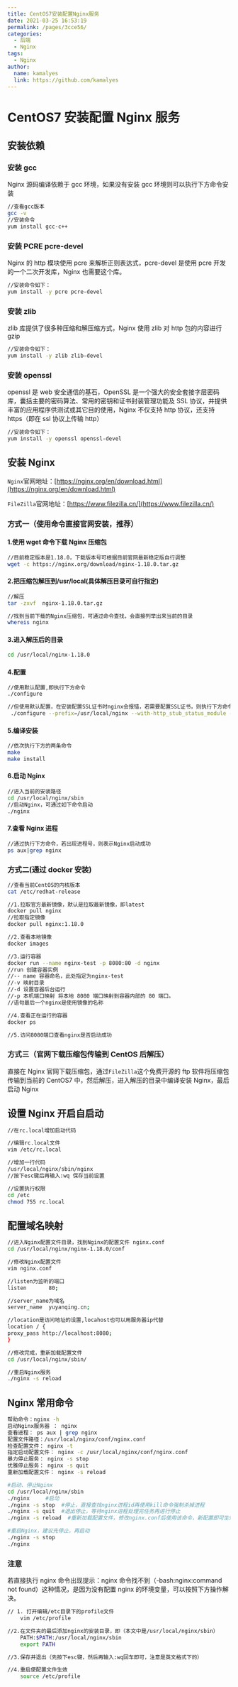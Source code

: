 ```yaml
---
title: CentOS7安装配置Nginx服务
date: 2021-03-25 16:53:19
permalink: /pages/3cce56/
categories:
  - 后端
  - Nginx
tags:
  - Nginx
author:
  name: kamalyes
  link: https://github.com/kamalyes
---
```


# CentOS7 安装配置 Nginx 服务

## 安装依赖

### 安装 gcc

Nginx 源码编译依赖于 gcc 环境，如果没有安装 gcc 环境则可以执行下方命令安装

```bash
//查看gcc版本
gcc -v
//安装命令
yum install gcc-c++
```

### 安装 PCRE pcre-devel

Nginx 的 http 模块使用 pcre 来解析正则表达式，pcre-devel 是使用 pcre 开发的一个二次开发库，Nginx 也需要这个库。

```bash
//安装命令如下：
yum install -y pcre pcre-devel
```

### 安装 zlib

zlib 库提供了很多种压缩和解压缩方式，Nginx 使用 zlib 对 http 包的内容进行 gzip

```bash
//安装命令如下：
yum install -y zlib zlib-devel
```

### 安装 openssl

openssl 是 web 安全通信的基石，OpenSSL 是一个强大的安全套接字层密码库，囊括主要的密码算法、常用的密钥和证书封装管理功能及 SSL 协议，并提供丰富的应用程序供测试或其它目的使用，Nginx 不仅支持 http 协议，还支持 https（即在 ssl 协议上传输 http）

```bash
//安装命令如下：
yum install -y openssl openssl-devel
```

## 安装 Nginx

`Nginx`官网地址：[https://nginx.org/en/download.html](https://nginx.org/en/download.html)

`FileZilla`官网地址：[https://www.filezilla.cn/](https://www.filezilla.cn/)

### 方式一（使用命令直接官网安装，推荐）

#### 1.使用 wget 命令下载 Nginx 压缩包

```bash
//目前稳定版本是1.18.0，下载版本号可根据目前官网最新稳定版自行调整
wget -c https://nginx.org/download/nginx-1.18.0.tar.gz
```

#### 2.把压缩包解压到/usr/local(具体解压目录可自行指定)

```bash
//解压
tar -zxvf  nginx-1.18.0.tar.gz

//找到当前下载的Nginx压缩包，可通过命令查找，会直接列举出来当前的目录
whereis nginx
```

#### 3.进入解压后的目录

```bash
cd /usr/local/nginx-1.18.0
```

#### 4.配置

```bash
//使用默认配置,即执行下方命令
./configure

//但使用默认配置，在安装配置SSL证书时nginx会报错，若需要配置SSL证书，则执行下方命令
 ./configure --prefix=/usr/local/nginx --with-http_stub_status_module --with-http_ssl_module
```

#### 5.编译安装

```bash
//依次执行下方的两条命令
make
make install
```

#### 6.启动 Nginx

```bash
//进入当前的安装路径
cd /usr/local/nginx/sbin
//启动Nginx，可通过如下命令启动
./nginx
```

#### 7.查看 Nginx 进程

```bash
//通过执行下方命令，若出现进程号，则表示Nginx启动成功
ps aux|grep nginx
```

### 方式二(通过 docker 安装)

```bash
//查看当前CentOS的内核版本
cat /etc/redhat-release

//1.拉取官方最新镜像，默认是拉取最新镜像，即latest
docker pull nginx
//拉取指定镜像
docker pull nginx:1.18.0

//2.查看本地镜像
docker images

//3.运行容器
docker run --name nginx-test -p 8080:80 -d nginx
//run 创建容器实例
//-- name 容器命名，此处指定为nginx-test
//-v 映射目录
//-d 设置容器后台运行
//-p 本机端口映射 将本地 8080 端口映射到容器内部的 80 端口。
//语句最后一个nginx是使用镜像的名称

//4.查看正在运行的容器
docker ps

//5.访问8080端口查看nginx是否启动成功
```

### 方式三（官网下载压缩包传输到 CentOS 后解压）

直接在 Nginx 官网下载压缩包，通过`FileZilla`这个免费开源的 ftp 软件将压缩包传输到当前的 CentOS7 中，然后解压，进入解压的目录中编译安装 Nginx，最后启动 Nginx

## 设置 Nginx 开启自启动

```bash
//在rc.local增加启动代码

//编辑rc.local文件
vim /etc/rc.local

//增加一行代码
/usr/local/nginx/sbin/nginx
//按下esc键后再输入:wq 保存当前设置

//设置执行权限
cd /etc
chmod 755 rc.local
```

## 配置域名映射

```bash
//进入Nginx配置文件目录，找到Nginx的配置文件 nginx.conf
cd /usr/local/nginx/nginx-1.18.0/conf

//修改Nginx配置文件
vim nginx.conf
```

```bash
//listen为监听的端口
listen       80;

//server_name为域名
server_name  yuyanqing.cn;

//location是访问地址的设置,locahost也可以用服务器ip代替
location / {
proxy_pass http://localhost:8080;
}
```

```bash
//修改完成，重新加载配置文件
cd /usr/local/nginx/sbin/

//重启Nginx服务
./nginx -s reload
```

## Nginx 常用命令

```bash
帮助命令：nginx -h
启动Nginx服务器 ： nginx
查看进程： ps aux | grep nginx
配置文件路径：/usr/local/nginx/conf/nginx.conf
检查配置文件： nginx -t
指定启动配置文件： nginx -c /usr/local/nginx/conf/nginx.conf
暴力停止服务： nginx -s stop
优雅停止服务： nginx -s quit
重新加载配置文件： nginx -s reload
```

```bash
#启动、停止Nginx
cd /usr/local/nginx/sbin
./nginx     #启动
./nginx -s stop  #停止，直接查找nginx进程id再使用kill命令强制杀掉进程
./nginx -s quit  #退出停止，等待nginx进程处理完任务再进行停止
./nginx -s reload  #重新加载配置文件，修改nginx.conf后使用该命令，新配置即可生效

#重启Nginx，建议先停止，再启动
./nginx -s stop
./nginx
```

### 注意

若直接执行 nginx 命令出现提示：nginx 命令找不到（-bash:nginx:command not found）这种情况，是因为没有配置 nginx 的环境变量，可以按照下方操作解决。

```bash
// 1. 打开编辑/etc目录下的profile文件
	vim /etc/profile

//2.在文件夹的最后添加nginx的安装目录，即（本文中是/usr/local/nginx/sbin）
    PATH:$PATH:/usr/local/nginx/sbin
    export PATH

//3.保存并退出（先按下esc键，然后再输入:wq回车即可，注意是英文格式下的）

//4.重启使配置文件生效
    source /etc/profile
```
